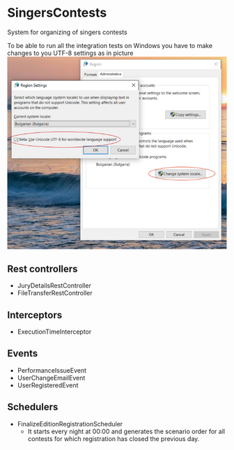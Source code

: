 # SingersContests
System for organizing of singers contests

  To be able to run all the integration tests on Windows you have to make changes to you UTF-8 settings as in picture
  ![Figure](https://github.com/NikolayKostadinov/SingersContests/blob/main/UTF-8%20Settings.jpg)

## Rest controllers
- JuryDetailsRestController
- FileTransferRestController 

## Interceptors
- ExecutionTimeInterceptor

## Events
- PerformanceIssueEvent
- UserChangeEmailEvent
- UserRegisteredEvent

## Schedulers
- FinalizeEditionRegistrationScheduler
   - It starts every night at 00:00 and generates the scenario order for all contests for which registration has closed the previous day.

